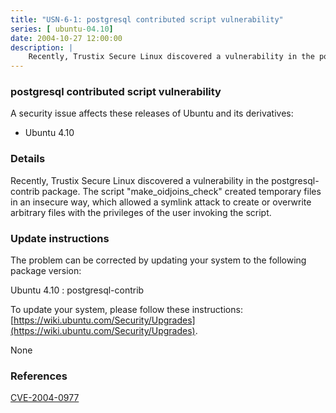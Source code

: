 ```yaml
---
title: "USN-6-1: postgresql contributed script vulnerability"
series: [ ubuntu-04.10]
date: 2004-10-27 12:00:00
description: |
    Recently, Trustix Secure Linux discovered a vulnerability in the postgresql-contrib package. The script &quot;make_oidjoins_check&quot; created temporary files in an insecure way, which allowed a symlink attack to create or overwrite arbitrary files with the privileges of the user invoking the script.
--- 
```

 
### postgresql contributed script vulnerability

A security issue affects these releases of Ubuntu and its derivatives:

* Ubuntu 4.10

### Details

Recently, Trustix Secure Linux discovered a vulnerability in the postgresql-contrib package. The script &quot;make_oidjoins_check&quot; created temporary files in an insecure way, which allowed a symlink attack to create or overwrite arbitrary files with the privileges of the user invoking the script.

### Update instructions

The problem can be corrected by updating your system to the following package version:

Ubuntu 4.10
 : postgresql-contrib 

To update your system, please follow these instructions: [https://wiki.ubuntu.com/Security/Upgrades](https://wiki.ubuntu.com/Security/Upgrades).

None

### References

 [CVE-2004-0977](http://people.ubuntu.com/~ubuntu-security/cve/CVE-2004-0977)
 
